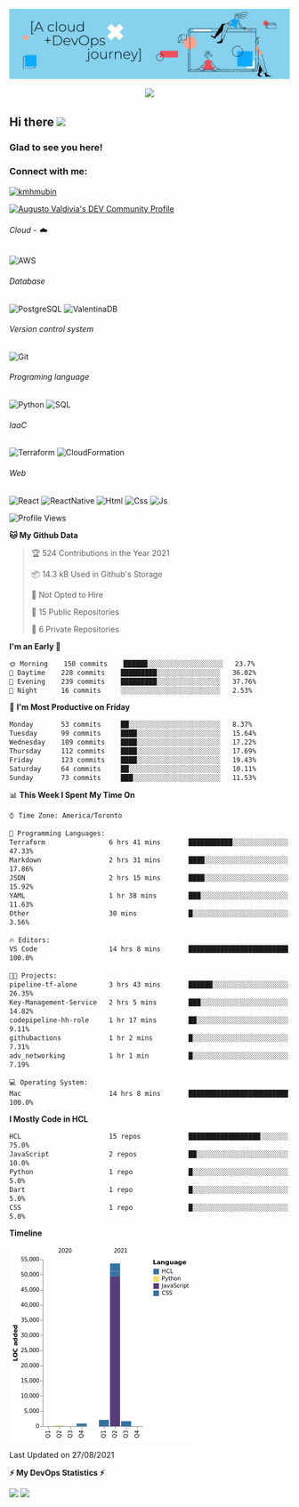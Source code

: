 ![Banner](https://github.com/ValAug/ValAug/blob/master/cover.png)

<!-- retro visitor counter -->
<p align="center"> 
  <img src="https://profile-counter.glitch.me/{ValAug}/count.svg" />
</p>



<!-- welcome message -->
<h2>Hi there <img src="https://media.giphy.com/media/hvRJCLFzcasrR4ia7z/giphy.gif" width="25px"></h2>

<h3>Glad to see you here!</h3>


<!-- Connect with me -->
<h3 align="left">Connect with me:</h3>
<p align="left">
<a href="https://www.linkedin.com/in/augustovaldivia/" target="blank"><img align="center" src="https://github.com/kmhmubin/kmhmubin/blob/master/assets/linkedin.svg" alt="kmhmubin" height="30" width="30" /></a>
</p>

<a href="https://dev.to/valaug">
  <img src="https://d2fltix0v2e0sb.cloudfront.net/dev-badge.svg" alt="Augusto Valdivia's DEV Community Profile" height="30" width="30">
</a>


###### Cloud - :cloud:

![AWS](https://img.shields.io/badge/-AWS-000000?style=flat&logo=Amazon%20AWS&logoColor=FF9900)


###### Database

![PostgreSQL](https://img.shields.io/badge/-PostgreSQL-000000?style=flat&logo=PostgreSQL&logoColor=336791)
![ValentinaDB](https://img.shields.io/badge/-ValentinaDB-000000?style=flat&logo=ValentinaDB&logoColor=336791)


###### Version control system

![Git](https://img.shields.io/badge/-Git-000000?style=flat&logo=Git&logoColor=F05032)

###### Programing language
![Python](https://img.shields.io/badge/-Python-000000?style=flat&logo=Python)
![SQL](https://img.shields.io/badge/-SQL-000000?style=flat&logo=SQL)


###### IaaC
![Terraform](https://img.shields.io/badge/-Terraform-000000?style=flat&logo=Terraform)
![CloudFormation](https://img.shields.io/badge/-CloudFormation-000000?style=flat&logo=Color=FF9900)

###### Web
![React](https://img.shields.io/badge/-React-000000?style=flat&logo=React)
![ReactNative](https://img.shields.io/badge/-ReactNative-000000?style=flat&logo=ReactNative)
![Html](https://img.shields.io/badge/-Html-000000?style=flat&logo=Html)
![Css](https://img.shields.io/badge/-Css-000000?style=flat&logo=Css)
![Js](https://img.shields.io/badge/-Js-000000?style=flat&logo=Js)

<!--START_SECTION:waka-->
![Profile Views](http://img.shields.io/badge/Profile%20Views-0-blue)

**🐱 My Github Data** 

> 🏆 524 Contributions in the Year 2021
 > 
> 📦 14.3 kB Used in Github's Storage 
 > 
> 🚫 Not Opted to Hire
 > 
> 📜 15 Public Repositories 
 > 
> 🔑 6 Private Repositories  
 > 
**I'm an Early 🐤** 

```text
🌞 Morning    150 commits    ██████░░░░░░░░░░░░░░░░░░░   23.7% 
🌆 Daytime    228 commits    █████████░░░░░░░░░░░░░░░░   36.02% 
🌃 Evening    239 commits    █████████░░░░░░░░░░░░░░░░   37.76% 
🌙 Night      16 commits     ░░░░░░░░░░░░░░░░░░░░░░░░░   2.53%

```
📅 **I'm Most Productive on Friday** 

```text
Monday       53 commits     ██░░░░░░░░░░░░░░░░░░░░░░░   8.37% 
Tuesday      99 commits     ████░░░░░░░░░░░░░░░░░░░░░   15.64% 
Wednesday    109 commits    ████░░░░░░░░░░░░░░░░░░░░░   17.22% 
Thursday     112 commits    ████░░░░░░░░░░░░░░░░░░░░░   17.69% 
Friday       123 commits    ████░░░░░░░░░░░░░░░░░░░░░   19.43% 
Saturday     64 commits     ██░░░░░░░░░░░░░░░░░░░░░░░   10.11% 
Sunday       73 commits     ███░░░░░░░░░░░░░░░░░░░░░░   11.53%

```


📊 **This Week I Spent My Time On** 

```text
⌚︎ Time Zone: America/Toronto

💬 Programming Languages: 
Terraform                6 hrs 41 mins       ███████████░░░░░░░░░░░░░░   47.33% 
Markdown                 2 hrs 31 mins       ████░░░░░░░░░░░░░░░░░░░░░   17.86% 
JSON                     2 hrs 15 mins       ████░░░░░░░░░░░░░░░░░░░░░   15.92% 
YAML                     1 hr 38 mins        ███░░░░░░░░░░░░░░░░░░░░░░   11.63% 
Other                    30 mins             █░░░░░░░░░░░░░░░░░░░░░░░░   3.56%

🔥 Editors: 
VS Code                  14 hrs 8 mins       █████████████████████████   100.0%

🐱‍💻 Projects: 
pipeline-tf-alone        3 hrs 43 mins       ██████░░░░░░░░░░░░░░░░░░░   26.35% 
Key-Management-Service   2 hrs 5 mins        ███░░░░░░░░░░░░░░░░░░░░░░   14.82% 
codepipeline-hh-role     1 hr 17 mins        ██░░░░░░░░░░░░░░░░░░░░░░░   9.11% 
githubactions            1 hr 2 mins         █░░░░░░░░░░░░░░░░░░░░░░░░   7.31% 
adv_networking           1 hr 1 min          █░░░░░░░░░░░░░░░░░░░░░░░░   7.19%

💻 Operating System: 
Mac                      14 hrs 8 mins       █████████████████████████   100.0%

```

**I Mostly Code in HCL** 

```text
HCL                      15 repos            ██████████████████░░░░░░░   75.0% 
JavaScript               2 repos             ██░░░░░░░░░░░░░░░░░░░░░░░   10.0% 
Python                   1 repo              █░░░░░░░░░░░░░░░░░░░░░░░░   5.0% 
Dart                     1 repo              █░░░░░░░░░░░░░░░░░░░░░░░░   5.0% 
CSS                      1 repo              █░░░░░░░░░░░░░░░░░░░░░░░░   5.0%

```


**Timeline**

![Chart not found](https://raw.githubusercontent.com/ValAug/ValAug/master/charts/bar_graph.png) 


 Last Updated on 27/08/2021
<!--END_SECTION:waka-->

<!-- GitHub stats -->
<b>⚡ My DevOps Statistics ⚡</b>

<p>
<!-- GitHub Stats -->
<img height="180em" src="https://github-readme-stats.vercel.app/api?username=ValAug&show_icons=true&hide_border=true" />

<!-- Most Used Languages -->
<img height="180em" src="https://github-readme-stats.vercel.app/api/top-langs/?username=ValAug&exclude_repo=KNN-Image-Classification&show_icons=true&hide_border=true&layout=compact&langs_count=8"/>
</p>

<!--
**ValAug/ValAug** is a ✨ _special_ ✨ repository because its `README.md` (this file) appears on your GitHub profile.

Here are some ideas to get you started:

- 🔭 I’m currently working on ...
- 🌱 I’m currently learning ...
- 👯 I’m looking to collaborate on ...
- 🤔 I’m looking for help with ...
- 💬 Ask me about ...
- 📫 How to reach me: ...
- 😄 Pronouns: ...
- ⚡ Fun fact: ...
-->
